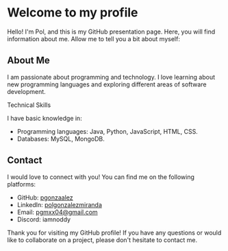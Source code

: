 # Welcome to my profile

Hello! I'm Pol, and this is my GitHub presentation page. Here, you will find information about me. Allow me to tell you a bit about myself:

## About Me

I am passionate about programming and technology. I love learning about new programming languages and exploring different areas of software development.

Technical Skills

I have basic knowledge in:
- Programming languages: Java, Python, JavaScript, HTML, CSS.
- Databases: MySQL, MongoDB.

## Contact

I would love to connect with you! You can find me on the following platforms:

- GitHub: [pgonzaalez](https://github.com/pgonzaalez)
- LinkedIn: [polgonzalezmiranda](https://www.linkedin.com/in/pol-gonzalez-miranda-176221205/)
- Email: [pgmxx04@gmail.com](mailto:pgmxx04@gmail.com)
- Discord: iamnoddy

Thank you for visiting my GitHub profile! If you have any questions or would like to collaborate on a project, please don't hesitate to contact me.
